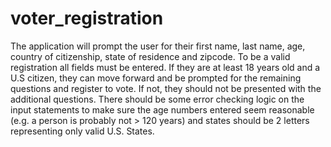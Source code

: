 # voter_registration
 The application will prompt the user for their first name, last name, age, country of citizenship, state of residence and zipcode. To be a valid registration all fields must be entered. If they are at least 18 years old and a U.S citizen, they can move forward and be prompted for the remaining questions and register to vote. If not, they should not be presented with the additional questions. There should be some error checking logic on the input statements to make sure the age numbers entered seem reasonable (e.g. a person is probably not > 120 years) and states should be 2 letters representing only valid U.S. States.

